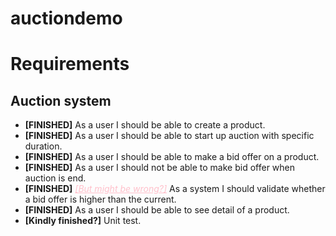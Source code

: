 # auctiondemo

# Requirements
## Auction system
- **[FINISHED]** As a user I should be able to create a product.
- **[FINISHED]** As a user I should be able to start up auction with specific duration.
- **[FINISHED]** As a user I should be able to make a bid offer on a product.
- **[FINISHED]** As a user I should not be able to make bid offer when auction is end.
- **[FINISHED]** *<span style="color:pink; text-decoration: underline">[But might be wrong?]</span>* As a system I should validate whether a bid offer is higher than the current.
- **[FINISHED]** As a user I should be able to see detail of a product.
- **[Kindly finished?]** Unit test.
